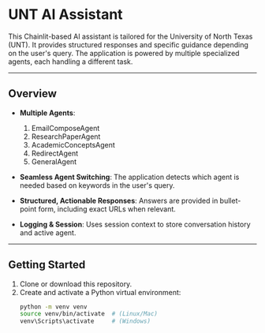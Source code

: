 # UNT AI Assistant

This Chainlit-based AI assistant is tailored for the University of North Texas (UNT). It provides structured responses and specific guidance depending on the user's query. The application is powered by multiple specialized agents, each handling a different task.

---

## Overview

- **Multiple Agents**:

  1. EmailComposeAgent
  2. ResearchPaperAgent
  3. AcademicConceptsAgent
  4. RedirectAgent
  5. GeneralAgent

- **Seamless Agent Switching**: The application detects which agent is needed based on keywords in the user's query.
- **Structured, Actionable Responses**: Answers are provided in bullet-point form, including exact URLs when relevant.
- **Logging & Session**: Uses session context to store conversation history and active agent.

---

## Getting Started

1. Clone or download this repository.
2. Create and activate a Python virtual environment:
   ```bash
   python -m venv venv
   source venv/bin/activate  # (Linux/Mac)
   venv\Scripts\activate     # (Windows)
   ```
